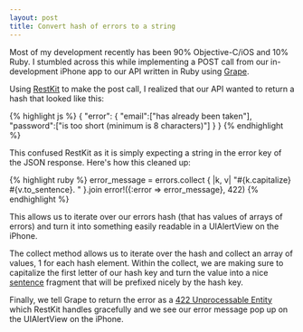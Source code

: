 ```yaml
---
layout: post
title: Convert hash of errors to a string
---
```


Most of my development recently has been 90% Objective-C/iOS and 10% Ruby.  I stumbled across this while implementing a POST call from our in-development iPhone app to our API written in Ruby using [Grape](https://github.com/intridea/grape).

Using [RestKit](http://restkit.org/) to make the post call, I realized that our API wanted to return a hash that looked like this:

{% highlight js %}
{
  "error": {
    "email":["has already been taken"],
    "password":["is too short (minimum is 8 characters)"]
  }
}
{% endhighlight %}

This confused RestKit as it is simply expecting a string in the error key of the JSON response.  Here's how this cleaned up:

{% highlight ruby %}
  error_message = errors.collect { |k, v| "#{k.capitalize} #{v.to_sentence}. " }.join
  error!({:error => error_message}, 422)
{% endhighlight %}

This allows us to iterate over our errors hash (that has values of arrays of errors) and turn it into something easily readable in a UIAlertView on the iPhone.

The collect method allows us to iterate over the hash and collect an array of values, 1 for each hash element.  Within the collect, we are making sure to capitalize the first letter of our hash key and turn the value into a nice [sentence](http://api.rubyonrails.org/classes/Array.html#method-i-to_sentence) fragment that will be prefixed nicely by the hash key.

Finally, we tell Grape to return the error as a [422 Unprocessable Entity](http://en.wikipedia.org/wiki/List_of_HTTP_status_codes#4xx_Client_Error) which RestKit handles gracefully and we see our error message pop up on the UIAlertView on the iPhone.
